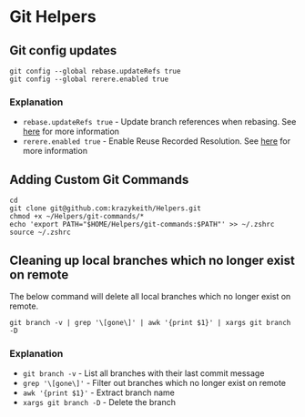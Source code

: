 # Git Helpers

## Git config updates

```shell
git config --global rebase.updateRefs true
git config --global rerere.enabled true
```

### Explanation

- `rebase.updateRefs true` - Update branch references when rebasing. See [here](https://git-scm.com/docs/git-config#Documentation/git-config.txt-rebaseupdateRefs) for more information
- `rerere.enabled true` - Enable Reuse Recorded Resolution. See [here](https://git-scm.com/docs/git-rerere) for more information

## Adding Custom Git Commands

```shell
cd
git clone git@github.com:krazykeith/Helpers.git
chmod +x ~/Helpers/git-commands/*
echo 'export PATH="$HOME/Helpers/git-commands:$PATH"' >> ~/.zshrc
source ~/.zshrc
```

## Cleaning up local branches which no longer exist on remote

The below command will delete all local branches which no longer exist on remote.

```shell
git branch -v | grep '\[gone\]' | awk '{print $1}' | xargs git branch -D
```

### Explanation

- `git branch -v` - List all branches with their last commit message
- `grep '\[gone\]'` - Filter out branches which no longer exist on remote
- `awk '{print $1}'` - Extract branch name
- `xargs git branch -D` - Delete the branch
